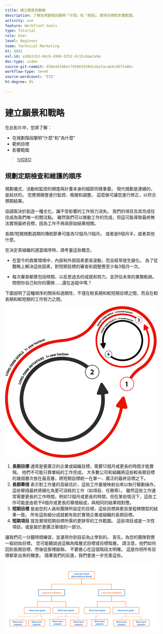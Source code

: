 ```yaml
---
title: 建立願景和戰略
description: 了解在規劃階段闡明「什麼」和「原因」、範例目標和影響範圍。
activity: use
feature: Workfront Goals
type: Tutorial
role: User
level: Beginner
team: Technical Marketing
kt: 8891
exl-id: a1062cb3-94cb-4996-9352-dc15c6ae2a9a
doc-type: video
source-git-commit: 650e4d346e1792863930dcebafacab4c88f2a8bc
workflow-type: tm+mt
source-wordcount: '572'
ht-degree: 0%

---
```


# 建立願景和戰略

在此影片中，您將了解：

* 在規劃階段闡明&quot;什麼&quot;和&quot;為什麼&quot;
* 範例目標
* 影響範圍

>[!VIDEO](https://video.tv.adobe.com/v/335185/?quality=12&learn=on)

## 規劃定期檢查和維護的順序

規劃儀式、活動和監控的頻度與計畫本身的細節同樣重要。 現代規劃是連續的，是起伏的。 您應預期會進行監控、檢閱和調整。 這麼做可讓您進行修正，以符合預期結果。

協調取決於創造一種文化，讓不受影響的工作努力消失。 我們的項目及其完成往往成為我們唯一的關注點。 雖然我們可以推動工作的完成，但這可能導致最終無法實現最終目標，因為工作不再與原始結果相關。

長期/短期規劃週期的傳統節奏可能為12個月/3個月。 或者是6個月半，或者其他什麼。

在決定貴組織的適當順序時，請考量這些概念。

* 在當今的商業環境中，內部和外部因素更易波動，而且經常發生變化。 為了從戰略上解決這些因素，對短期目標的審查和調整應至少每3個月一次。

* 每次審查都應包括時間，以反思過去的成就和努力，並評估未來的業務軌跡。 問問你自己和你的團隊……還在追蹤中嗎？

下圖說明了這種順序的關係和週期性，不僅在較長期和較短期目標之間，而且在較長期和較短期的工作努力之間。

![策略執行週期的圖](assets/02-workfront-goals-strategic-execution-cycle.png)

1. **長期目標** 通常是更廣泛的企業或組織目標，需要12個月或更長的時間才能實現。 他們不可能只靠單純的工作完成。 大多數公司和組織將這些較長期目標的幾個層次放在最高層，將短期目標統一在單一、廣泛的最終目標之下。
1. **長期舉措** 表示對工作量的高級估計，這些工作量被映射出來以執行驅動操作。 這些舉措最終將細化為更可消耗的工作（如項目、任務等）。 雖然這些工作通常需要更長的工作時間，例如12個月或更長的時間，但在某些情況下，這些工作可能是由若干6個月或更長的舉措組成，與相同的結果相對應。
1. **短期目標** 是由您的人員和團隊所設定的目標，這些目標與更具里程碑類型的結果一致。 所有這些細分成就都有助於實現企業或組織的長期目標。
1. **短期項目** 提及實現短期目標所需的更狹窄的工作範圍。 這些項目或是一次性項目，或是屬於更廣泛舉措的一部分。

<!--
Your turn graphic
-->

讓我們花一分鐘時間練習，並運用你到目前為止學到的。 首先，為您的團隊對應一組初始目標。 您可能聽說過這稱為階層式目標或目標階層。 請注意，他們如何回到長期目標，然後從那裡級聯。 不要擔心在這個階段太明確。 這是你把所有目標都拿出來的機會。 隨著我們的前進，我們會進一步完善這些。

![描繪短期和長期目標的圖解](assets/03-workfront-goals-goal-mapping.png)

